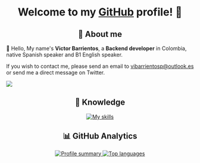 <h1 align="center">Welcome to my <a href="https://github.com/barrientosvctor">GitHub</a> profile! 👋</h1>

<h2 align="center">🧑 About me</h2>

👋 Hello, My name's <b>Victor Barrientos</b>, a <b>Backend developer</b> in Colombia, native Spanish speaker and B1 English speaker.

If you wish to contact me, please send an email to vibarrientosp@outlook.es or send me a direct message on Twitter.

<p>
  <a href="https://x.com/barrientosvctor" target="_blank">
    <img src="https://img.shields.io/badge/Twitter-%23000000.svg?style=for-the-badge&logo=X&logoColor=white" />
  </a>
</p>

<h2 align="center">🧠 Knowledge</h2>

<p align="center">
  <a href="https://skillicons.dev">
    <img src="https://skillicons.dev/icons?i=html,css,js,ts,py,c,cpp,bash,nodejs,bots&theme=dark&perline=5" alt="My skills" />
  </a>
</p>

<h2 align="center">📊 GitHub Analytics</h2>

<p align="center">
  <a href="https://github.com/barrientosvctor">
    <picture>
      <source
        srcset="https://github-readme-stats-eight-theta.vercel.app/api?username=barrientosvctor&show_icons=true&theme=dark&include_all_commits=true&count_private=true"
        media="(prefers-color-scheme: dark)"
      />
      <source
        srcset="https://github-readme-stats-eight-theta.vercel.app/api?username=barrientosvctor&show_icons=true&theme=light&include_all_commits=true&count_private=true"
        media="(prefers-color-scheme: light), (prefers-color-scheme: no-preference)"
      />
    <img src="https://github-readme-stats-eight-theta.vercel.app/api?username=barrientosvctor&show_icons=true&include_all_commits=true&count_private=true" alt="Profile summary" />
    </picture>

  <picture>
  <source
    srcset="https://github-readme-stats-eight-theta.vercel.app/api/top-langs/?username=barrientosvctor&layout=compact&langs_count=8&theme=dark"
    media="(prefers-color-scheme: dark)"
  />
  <source
    srcset="https://github-readme-stats-eight-theta.vercel.app/api/top-langs/?username=barrientosvctor&layout=compact&langs_count=8&theme=light"
    media="(prefers-color-scheme: light), (prefers-color-scheme: no-preference)"
  />
  <img src="https://github-readme-stats-eight-theta.vercel.app/api/top-langs/?username=barrientosvctor&layout=compact&langs_count=8" alt="Top languages" />
</picture>
  </a>
</p>
